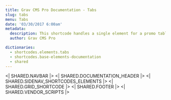 ```yaml
---
title: Grav CMS Pro Documentation - Tabs
slug: tabs
menu: Tabs
date: '03/30/2017 6:00am'
metadata:
  description: This shortcode handles a single element for a promo table
  author: Grav CMS Pro

dictionaries:
  - shortcodes.elements.tabs
  - shortcodes.base-elements-documentation
  - shared
---
```


<| SHARED.NAVBAR |>
<| SHARED.DOCUMENTATION_HEADER |>
<| SHARED.SIDENAV_SHORTCODES_ELEMENTS |>
<| SHARED.GRID_SHORTCODE |>
<| SHARED.FOOTER |>
<| SHARED.VENDOR_SCRIPTS |>
